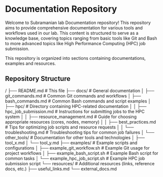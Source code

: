 # Documentation Repository
Welcome to Subramanian lab Documentation repository! This repository aims to provide comprehensive documentation for various tools and workflows used in our lab. This content is structured to serve as a knowledge base, covering topics ranging from basic tools like Git and Bash to more advanced topics like High Performance Computing (HPC) job submission.

This repository is organized into sections containing documentations, examples and resources.

## Repository Structure

/
├── README.md                # This file
├── docs/                     # General documentation
│   ├── git_commands.md      # Common Git commands and workflows
│   ├── bash_commands.md     # Common Bash commands and script examples
│   ├── hpc/                 # Directory containing HPC-related documentation
│   │   ├── hpc_job_submission.md # Instructions for submitting jobs to the HPC system
│   │   ├── resource_management.md # Guide for choosing appropriate resources (cores, nodes, memory)
│   │   ├── best_practices.md     # Tips for optimizing job scripts and resource requests
│   │   └── troubleshooting.md    # Troubleshooting tips for common job failures
│   └── other_tools/          # Documentation for other tools and technologies
│       ├── tool_x.md
│       └── tool_y.md
├── examples/                 # Example scripts and configurations
│   ├── example_git_workflow.sh   # Example Git usage for project workflows
│   ├── example_bash_script.sh    # Example Bash script for common tasks
│   └── example_hpc_job_script.sh # Example HPC job submission script
└── resources/                 # Additional resources (links, reference docs, etc.)
    ├── useful_links.md
    └── external_docs.md

